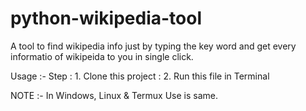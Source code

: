 # python-wikipedia-tool
A tool to find wikipedia info just by typing the key word and get every informatio of wikipeida to you in single click.


Usage :- Step : 1. Clone this project
              : 2. Run this file in Terminal
              
              
NOTE :- In Windows, Linux & Termux Use is same.
